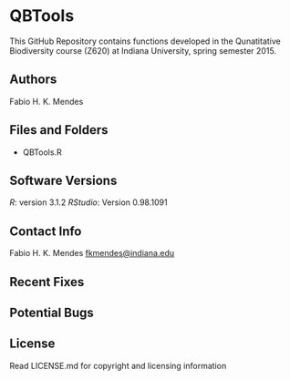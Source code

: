 # QBTools
This GitHub Repository contains functions developed in the Qunatitative Biodiversity course (Z620) at Indiana University, spring semester 2015.

Authors
-------

Fabio H. K. Mendes


Files and Folders
-------
+ QBTools.R


Software Versions
-----------------
*R*: version 3.1.2
*RStudio*: Version 0.98.1091

Contact Info
------------
Fabio H. K. Mendes
fkmendes@indiana.edu

Recent Fixes
------------

Potential Bugs
------------

License
---------
Read LICENSE.md for copyright and licensing information